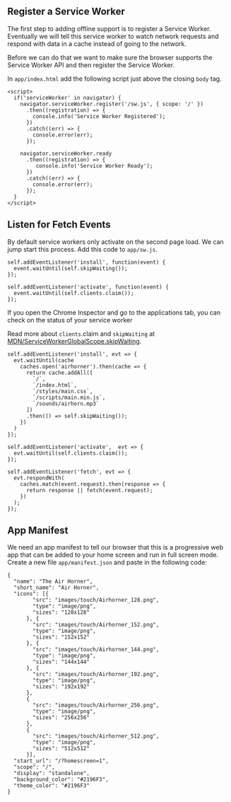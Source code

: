 ## Register a Service Worker

The first step to adding offline support is to register a Service Worker. Eventually we will tell this service worker to watch network requests and respond with data in a cache instead of going to the network.

Before we can do that we want to make sure the browser supports the Service Worker API and then register the Service Worker.

In `app/index.html` add the following script just above the closing `body` tag.

```
<script>
  if('serviceWorker' in navigator) {
    navigator.serviceWorker.register('/sw.js', { scope: '/' })
      .then((registration) => {
        console.info('Service Worker Registered');
      })
      .catch((err) => {
        console.error(err);
      });

    navigator.serviceWorker.ready
      .then((registration) => {
         console.info('Service Worker Ready');
      })
      .catch((err) => {
        console.error(err);
      });
  }
</script>
```


## Listen for Fetch Events

By default service workers only activate on the second page load. We can jump start this process. Add this code to `app/sw.js`.

```
self.addEventListener('install', function(event) {
  event.waitUntil(self.skipWaiting());
});

self.addEventListener('activate', function(event) {
  event.waitUntil(self.clients.claim());
});
```

If you open the Chrome Inspector and go to the applications tab, you can check on the status of your service worker

Read more about `clients`.claim and `skipWaiting` at [MDN/ServiceWorkerGlobalScope.skipWaiting](https://developer.mozilla.org/en-US/docs/Web/API/ServiceWorkerGlobalScope/skipWaiting).


```
self.addEventListener('install', evt => {
  evt.waitUntil(cache
    caches.open('airhorner').then(cache => {
      return cache.addAll([
        `/`,
        `/index.html`,
        `/styles/main.css`,
        `/scripts/main.min.js`,
        `/sounds/airhorn.mp3`
      ])
      .then(() => self.skipWaiting());
    })
  )
});

self.addEventListener('activate',  evt => {
  evt.waitUntil(self.clients.claim());
});

self.addEventListener('fetch', evt => {
  evt.respondWith(
    caches.match(event.request).then(response => {
      return response || fetch(event.request);
    })
  );
});
```


## App Manifest

We need an app manifest to tell our browser that this is a progressive web app that can be added to your home screen and run in full screen mode. Create a new file `app/manifest.json` and paste in the following code:

```
{
  "name": "The Air Horner",
  "short_name": "Air Horner",
  "icons": [{
        "src": "images/touch/Airhorner_128.png",
        "type": "image/png",
        "sizes": "128x128"
      }, {
        "src": "images/touch/Airhorner_152.png",
        "type": "image/png",
        "sizes": "152x152"
      }, {
        "src": "images/touch/Airhorner_144.png",
        "type": "image/png",
        "sizes": "144x144"
      }, {
        "src": "images/touch/Airhorner_192.png",
        "type": "image/png",
        "sizes": "192x192"
      },
      {
        "src": "images/touch/Airhorner_256.png",
        "type": "image/png",
        "sizes": "256x256"
      },
      {
        "src": "images/touch/Airhorner_512.png",
        "type": "image/png",
        "sizes": "512x512"
      }],
  "start_url": "/?homescreen=1",
  "scope": "/",
  "display": "standalone",
  "background_color": "#2196F3",
  "theme_color": "#2196F3"
}
```


